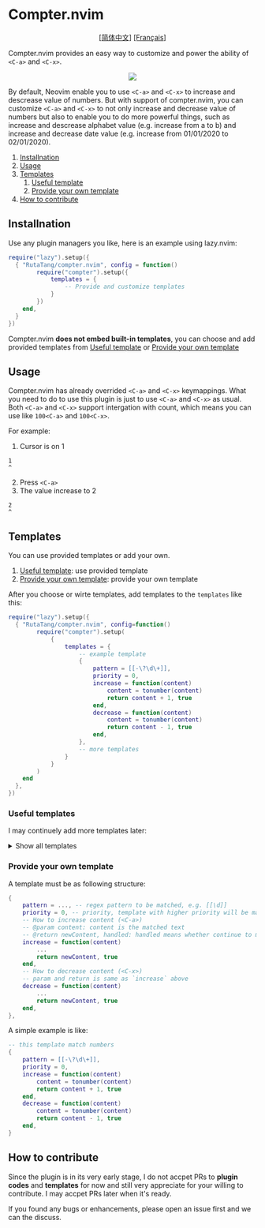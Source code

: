 # Compter.nvim

<p align="center">
<a href="./i18n/zh.md">[简体中文]</a>
<a href="./i18n/fr.md">[Français]</a>
</p>

Compter.nvim provides an easy way to customize and power the ability of `<C-a>` and `<C-x>`. 

<p align="center">
  <img src="./art/showcase.gif">
</p>

By default, Neovim enable you to use `<C-a>` and `<C-x>` to increase and descrease value of numbers. But with support of compter.nvim, you can customize `<C-a>` and `<C-x>` to not only increase and decrease value of numbers but also to enable you to do more powerful things, such as increase and descrease alphabet value (e.g. increase from a to b) and increase and decrease date value (e.g. increase from 01/01/2020 to 02/01/2020). 

1. [Installnation](#installnation)
2. [Usage](#usage)
3. [Templates](#templates)
    1. [Useful template](#useful-templates)
    2. [Provide your own template](#provide-your-own-template)
4. [How to contribute](#how-to-contribute)

## Installnation

Use any plugin managers you like, here is an example using lazy.nvim:

```lua
require("lazy").setup({
  { "RutaTang/compter.nvim", config = function()
        require("compter").setup({
            templates = {
                -- Provide and customize templates
            }
        })
    end,
  }
})
```

Compter.nvim **does not embed built-in templates**, you can choose and add provided templates from [Useful template](#useful-templates) or [Provide your own template](#provide-your-own-template)

## Usage 

Compter.nvim has already overrided `<C-a>` and `<C-x>` keymappings. What you need to do to use this plugin is just to use `<C-a>` and `<C-x>` as usual. Both `<C-a>` and `<C-x>` support intergation with count, which means you can use like `100<C-a>` and `100<C-x>`.

For example:

1. Cursor is on 1

```
1
^
```

2. Press `<C-a>`
3. The value increase to 2

```
2
^
```

## Templates

You can use provided templates or add your own.

1. [Useful template](#useful-templates): use provided template
2. [Provide your own template](#provide-your-own-template): provide your own template

After you choose or wirte templates, add templates to the `templates` like this:

```lua
require("lazy").setup({
  { "RutaTang/compter.nvim", config=function()
        require("compter").setup(
            {
                templates = {
                    -- example template
                    {
                        pattern = [[-\?\d\+]],
                        priority = 0,
                        increase = function(content)
                            content = tonumber(content)
                            return content + 1, true
                        end,
                        decrease = function(content)
                            content = tonumber(content)
                            return content - 1, true
                        end,
                    },
                    -- more templates
                }      
            }
        )
    end
  },
})
```

### Useful templates

I may continuely add more templates later:

<details>
    <summary>Show all templates</summary>

1. For number:

```lua
{
    pattern = [[-\?\d\+]],
    priority = 0,
    increase = function(content)
        content = tonumber(content)
        return content + 1, true
    end,
    decrease = function(content)
        content = tonumber(content)
        return content - 1, true
    end,
}
```

2. For alphabet:

```lua
-- for lowercase alphabet
{
    pattern = [[\l]],
    priority = 0,
    increase = function(content)
        local ansiCode = string.byte(content) + 1
        if ansiCode > string.byte("z") then
            ansiCode = string.byte("a")
        end
        local char = string.char(ansiCode)
        return char, true
    end,
    decrease = function(content)
        local ansiCode = string.byte(content) - 1
        if ansiCode < string.byte("a") then
            ansiCode = string.byte("z")
        end
        local char = string.char(ansiCode)
        return char, true
    end,
}
```

```lua
-- for uppercase alphabet
{
    pattern = [[\u]],
    priority = 0,
    increase = function(content)
        local ansiCode = string.byte(content) + 1
        if ansiCode > string.byte("Z") then
            ansiCode = string.byte("A")
        end
        local char = string.char(ansiCode)
        return char, true
    end,
    decrease = function(content)
        local ansiCode = string.byte(content) - 1
        if ansiCode < string.byte("A") then
            ansiCode = string.byte("Z")
        end
        local char = string.char(ansiCode)
        return char, true
    end,
}
```

3. For date format, dd/mm/YYYY:

```lua
-- for date format: dd/mm/YYYY
{
    pattern = [[\d\{2}/\d\{2}/\d\{4}]],
    priority = 100,
    increase = function(content)
        local ts = vim.fn.strptime("%d/%m/%Y", content)
        if ts == 0 then
            return content, false
        else
            ts = ts + 24 * 60 * 60
            return vim.fn.strftime("%d/%m/%Y", ts), true
        end
    end,
    decrease = function(content)
        local ts = vim.fn.strptime("%d/%m/%Y", content)
        if ts == 0 then
            return content, false
        else
            ts = ts - 24 * 60 * 60
            return vim.fn.strftime("%d/%m/%Y", ts), true
        end
    end,
}
```

4. For emoji ⭐:

```lua
-- for emoji ⭐
{
    pattern = [[⭐\{1,5}]],
    priority = 0,
    increase = function(content)
        local l = #content / 3 + 1
        if l > 5 then
            l = 1
        end
        return string.rep("⭐", l), true
    end,
    decrease = function(content)
        local l = #content / 3 - 1
        if l < 1 then
            l = 5
        end
        return string.rep("⭐", l), true
    end,
}

```

5. For circle degree:

```lua
-- for circle degree
{
    pattern = [[\d\{1,3}°]],
    priority = 0,
    increase = function(content)
        local l = tonumber(content:sub(1, -3)) + 1
        if l >= 360 then
            l = 0
        end
        return string.format("%d°", l), true
    end,
    decrease = function(content)
        local l = tonumber(content:sub(1, -3)) - 1
        if l < 0 then
            l = 359
        end
        return string.format("%d°", l), true
    end,
}
```
</details>


### Provide your own template

A template must be as following structure:

```lua
{
    pattern = ..., -- regex pattern to be matched, e.g. [[\d]]
    priority = 0, -- priority, template with higher priority will be matched first
    -- How to increase content (<C-a>)
    -- @param content: content is the matched text
    -- @return newContent, handled: handled means whether continue to matche other templates 
    increase = function(content) 
        ...
        return newContent, true
    end,
    -- How to decrease content (<C-x>)
    -- param and return is same as `increase` above
    decrease = function(content)
        ...
        return newContent, true
    end,
},

```

A simple example is like:

```lua
-- this template match numbers
{
    pattern = [[-\?\d\+]],
    priority = 0,
    increase = function(content)
        content = tonumber(content)
        return content + 1, true
    end,
    decrease = function(content)
        content = tonumber(content)
        return content - 1, true
    end,
}
```

## How to contribute

Since the plugin is in its very early stage, I do not accpet PRs to **plugin codes** and **templates** for now and still very appreciate for your willing to contribute. I may accpet PRs later when it's ready. 

If you found any bugs or enhancements, please open an issue first and we can the discuss.
